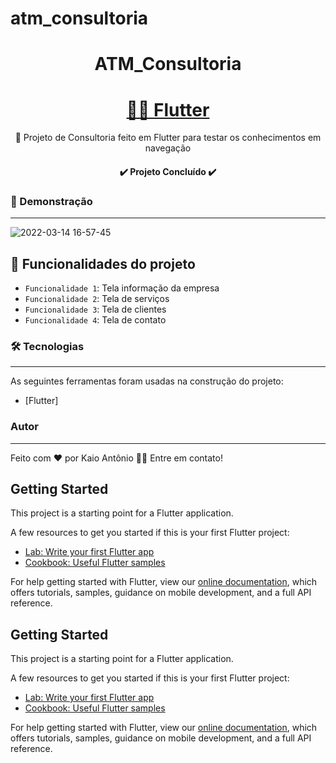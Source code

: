 # atm_consultoria

<h1 align="center">ATM_Consultoria</h1>

<h1 align="center">
    <a href="https://flutter.dev">👨‍💻 Flutter</a>
</h1>
<p align="center">🚀 Projeto de Consultoria feito em Flutter para testar os conhecimentos em navegação</p>

<h4 align="center"> 
	✔️ Projeto Concluído ✔️
</h4>

### 📱 Demonstração
---
![2022-03-14 16-57-45](https://user-images.githubusercontent.com/75454785/158252441-9312c2d8-0c83-4518-b8a6-e80234ba0fce.gif)


## :hammer: Funcionalidades do projeto

- `Funcionalidade 1`: Tela informação da empresa
- `Funcionalidade 2`: Tela de serviços
- `Funcionalidade 3`: Tela de clientes
- `Funcionalidade 4`: Tela de contato



### 🛠 Tecnologias
---

As seguintes ferramentas foram usadas na construção do projeto:

- [Flutter]

### Autor
---

Feito com ❤️ por Kaio Antônio 👋🏻 Entre em contato!


## Getting Started

This project is a starting point for a Flutter application.

A few resources to get you started if this is your first Flutter project:

- [Lab: Write your first Flutter app](https://flutter.dev/docs/get-started/codelab)
- [Cookbook: Useful Flutter samples](https://flutter.dev/docs/cookbook)

For help getting started with Flutter, view our
[online documentation](https://flutter.dev/docs), which offers tutorials,
samples, guidance on mobile development, and a full API reference.


## Getting Started

This project is a starting point for a Flutter application.

A few resources to get you started if this is your first Flutter project:

- [Lab: Write your first Flutter app](https://flutter.dev/docs/get-started/codelab)
- [Cookbook: Useful Flutter samples](https://flutter.dev/docs/cookbook)

For help getting started with Flutter, view our
[online documentation](https://flutter.dev/docs), which offers tutorials,
samples, guidance on mobile development, and a full API reference.

